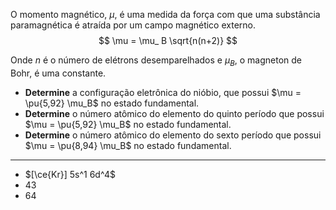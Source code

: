 O momento magnético, $\mu$, é uma medida da força com que uma substância paramagnética é atraída por um campo magnético externo. 
$$
\mu = \mu_ B \sqrt{n(n+2)}
$$

Onde $n$ é o número de elétrons desemparelhados e $\mu_ B$, o magneton de Bohr, é uma constante.

- **Determine** a configuração eletrônica do nióbio, que possui $\mu = \pu{5,92} \mu_B$ no estado fundamental.
- **Determine** o número atômico do elemento do quinto período que possui $\mu = \pu{5,92} \mu_B$  no estado fundamental.
- **Determine** o número atômico do elemento do sexto período que possui $\mu = \pu{8,94} \mu_B$  no estado fundamental.

---

- $[\ce{Kr}] 5s^1 6d^4$
- $43$
- $64$
